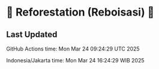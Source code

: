 
# 🌳 Reforestation (Reboisasi) 🌲

## Last Updated

GitHub Actions time: Mon Mar 24 09:24:29 UTC 2025

Indonesia/Jakarta time: Mon Mar 24 16:24:29 WIB 2025
